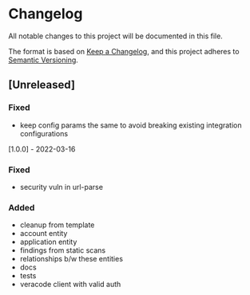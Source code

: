 # Changelog

All notable changes to this project will be documented in this file.

The format is based on [Keep a Changelog](https://keepachangelog.com/en/1.0.0/),
and this project adheres to
[Semantic Versioning](https://semver.org/spec/v2.0.0.html).

## [Unreleased]

### Fixed

- keep config params the same to avoid breaking existing integration
  configurations

[1.0.0] - 2022-03-16

### Fixed

- security vuln in url-parse

### Added

- cleanup from template
- account entity
- application entity
- findings from static scans
- relationships b/w these entities
- docs
- tests
- veracode client with valid auth
